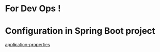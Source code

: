 # For Dev Ops !

# Configuration in Spring Boot project

[application-properties](https://docs.spring.io/spring-boot/docs/current/reference/html/application-properties.html)
